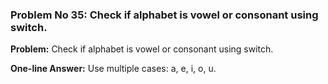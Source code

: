 ### Problem No 35: Check if alphabet is vowel or consonant using switch.

**Problem:**
Check if alphabet is vowel or consonant using switch.

**One-line Answer:**
Use multiple cases: a, e, i, o, u.
